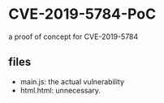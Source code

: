 # CVE-2019-5784-PoC
a proof of concept for CVE-2019-5784

## files
- main.js: the actual vulnerability
- html.html: unnecessary.
